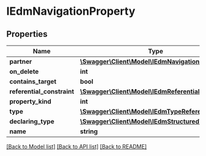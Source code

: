 # IEdmNavigationProperty

## Properties
Name | Type | Description | Notes
------------ | ------------- | ------------- | -------------
**partner** | [**\Swagger\Client\Model\IEdmNavigationProperty**](IEdmNavigationProperty.md) |  | [optional] 
**on_delete** | **int** |  | [optional] 
**contains_target** | **bool** |  | [optional] 
**referential_constraint** | [**\Swagger\Client\Model\IEdmReferentialConstraint**](IEdmReferentialConstraint.md) |  | [optional] 
**property_kind** | **int** |  | [optional] 
**type** | [**\Swagger\Client\Model\IEdmTypeReference**](IEdmTypeReference.md) |  | [optional] 
**declaring_type** | [**\Swagger\Client\Model\IEdmStructuredType**](IEdmStructuredType.md) |  | [optional] 
**name** | **string** |  | [optional] 

[[Back to Model list]](../../README.md#documentation-for-models) [[Back to API list]](../../README.md#documentation-for-api-endpoints) [[Back to README]](../../README.md)

